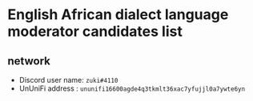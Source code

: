 # English African dialect language moderator candidates list
## network

- Discord user name: `zuki#4110`
- UnUniFi address : `ununifi16600agde4q3tkmlt36xac7yfujjl0a7ywte6yn`
